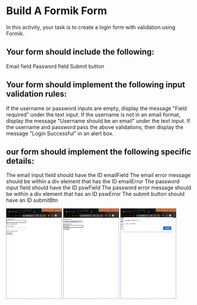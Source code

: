 # Build A Formik Form
In this activity, your task is to create a login form with validation using Formik.

## Your form should include the following:

Email field
Password field
Submit button

## Your form should implement the following input validation rules:

If the username or password inputs are empty, display the message "Field required" under the text input.
If the username is not in an email format, display the message "Username should be an email" under the text input.
If the username and password pass the above validations, then display the message "Login Successful" in an alert box.

## our form should implement the following specific details:

The email input field should have the ID emailField
The email error message should be within a div element that has the ID emailError
The password input field should have the ID pswField
The password error message should be within a div element that has an ID pswError
The submit button should have an ID submitBtn

<img src="formikapp1.png" width="30%" height="30%">
<img src="formikapp2.png" width="30%" height="30%">
<img src="formikapp3.png" width="30%" height="30%">


